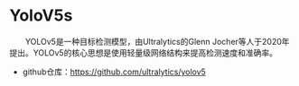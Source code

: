 # YoloV5s
&emsp;&emsp;YOLOv5是一种目标检测模型，由Ultralytics的Glenn Jocher等人于2020年提出。YOLOv5的核心思想是使用轻量级网络结构来提高检测速度和准确率。

- github仓库：https://github.com/ultralytics/yolov5